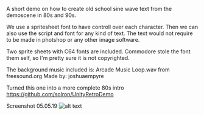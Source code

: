 A short demo on how to create old school sine wave text from the demoscene in 80s and 90s.

We use a spritesheet font to have controll over each character. Then we can also use the script and font for any kind of text. The text would not require to be made in photshop or any other image software.

Two sprite sheets with C64 fonts are included. Commodore stole the font them self, so I'm pretty sure it is not copyrighted.

The background music included is: Arcade Music Loop.wav from freesound.org
Made by: joshuaempyre

Turned this one into a more complete 80s intro
https://github.com/solron/UnityRetroDemo

Screenshot 05.05.19
![alt text](http://soltveit.org/files/sinewave1.png)
